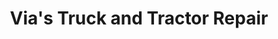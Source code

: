 ---
title: "Via's Truck and Tractor Repair"
url: /floyd/vias-truck-and-tractor-repair/
shop: shop
---